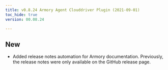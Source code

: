 ```yaml
---
title: v0.8.24 Armory Agent Clouddriver Plugin (2021-09-01)
toc_hide: true
version: 00.08.24

---
```


## New

* Added release notes automation for Armory documentation. Previously, the release notes were only available on the GitHub release page.

